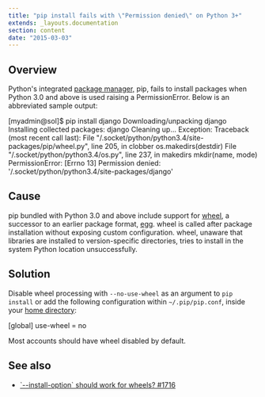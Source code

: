 ```yaml
---
title: "pip install fails with \"Permission denied\" on Python 3+"
extends: _layouts.documentation
section: content
date: "2015-03-03"
---
```


## Overview

Python's integrated [package manager,](/docs/python/installing-packages/ "Installing packages") pip, fails to install packages when Python 3.0 and above is used raising a PermissionError. Below is an abbreviated sample output:

\[myadmin@sol\]$ pip install django
Downloading/unpacking django
Installing collected packages: django
Cleaning up...
Exception:
Traceback (most recent call last):
 File "/.socket/python/python3.4/site-packages/pip/wheel.py", line 205, in clobber
 os.makedirs(destdir)
 File "/.socket/python/python3.4/os.py", line 237, in makedirs
 mkdir(name, mode)
PermissionError: \[Errno 13\] Permission denied: '/.socket/python/python3.4/site-packages/django'

## Cause

pip bundled with Python 3.0 and above include support for [wheel](https://wheel.readthedocs.org/en/latest/), a successor to an earlier package format, [egg](http://pythonhosted.org/setuptools/formats.html). wheel is called after package installation without exposing custom configuration. wheel, unaware that libraries are installed to version-specific directories, tries to install in the system Python location unsuccessfully.

## Solution

Disable wheel processing with `--no-use-wheel` as an argument to `pip install` or add the following configuration within `~/.pip/pip.conf`, inside your [home directory](/docs/platform/home-directory-location/):

\[global\]
use-wheel = no

Most accounts should have wheel disabled by default.

## See also

- [\`--install-option\` should work for wheels? #1716](https://github.com/pypa/pip/issues/1716)
